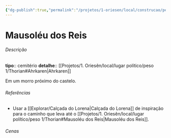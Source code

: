 ```yaml
---
{"dg-publish":true,"permalink":"/projetos/1-oriesen/local/construcao/peso-5/mausoleu-dos-reis/"}
---
```



# Mausoléu dos Reis

###### Descrição
**tipo**:: cemitério
**detalhe**:: [[Projetos/1. Oriesên/local/lugar político/peso 1/Thorian#Ahrkaren|Ahrkaren]]

Em um morro próximo do castelo.


###### Referências
- Usar a [[Explorar/Calçada do Lorena|Calçada do Lorena]] de inspiração para o caminho que leva até o [[Projetos/1. Oriesên/local/lugar político/peso 1/Thorian#Mausoléu dos Reis|Mausoléu dos Reis]].


###### Cenas

